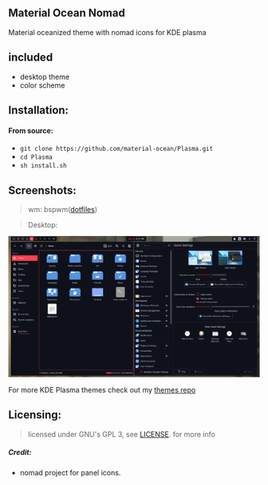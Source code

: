 ## Material Ocean Nomad

Material oceanized theme with nomad icons for KDE plasma

## included

- desktop theme
- color scheme

## Installation:

#### From source:

- `git clone https://github.com/material-ocean/Plasma.git`
- `cd Plasma`
- `sh install.sh`

## Screenshots:

> wm: bspwm([dotfiles](https://github.com/Blacksuan19/Dotfiles))

> Desktop:

![alt text](./screenshot.png)

For more KDE Plasma themes check out my
[themes repo](https://github.com/Blacksuan19/Plasma-Themes)

## Licensing:

> licensed under GNU's GPL 3, see
> [LICENSE](https://github.com/material-ocean/Material-Ocean/blob/master/LICENSE).
> for more info

##### Credit:

- nomad project for panel icons.
